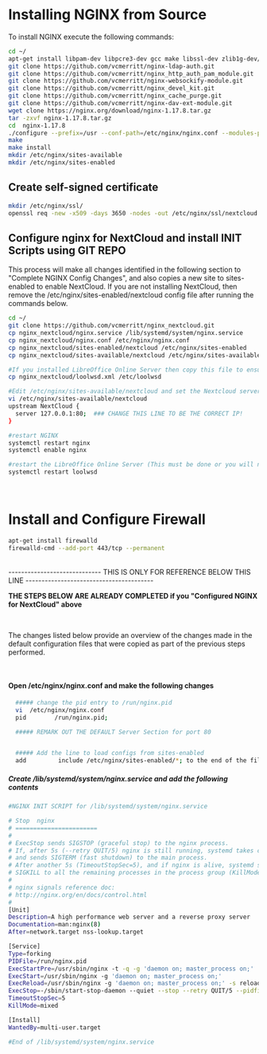 # Installing NGINX from Source

To install NGINX execute the following commands:

``` bash
cd ~/
apt-get install libpam-dev libpcre3-dev gcc make libssl-dev zlib1g-dev/stable git libxml2 libxml2-dev  libxslt1-dev -y
git clone https://github.com/vcmerritt/nginx-ldap-auth.git
git clone https://github.com/vcmerritt/nginx_http_auth_pam_module.git
git clone https://github.com/vcmerritt/nginx-websockify-module.git
git clone https://github.com/vcmerritt/nginx_devel_kit.git
git clone https://github.com/vcmerritt/nginx_cache_purge.git
git clone https://github.com/vcmerritt/nginx-dav-ext-module.git
wget clone https://nginx.org/download/nginx-1.17.8.tar.gz
tar -zxvf nginx-1.17.8.tar.gz
cd  nginx-1.17.8
./configure --prefix=/usr --conf-path=/etc/nginx/nginx.conf --modules-path=/etc/nginx/modules/ --add-dynamic-module=/root/nginx_http_auth_pam_module/ --with-http_v2_module --with-http_realip_module --with-http_gzip_static_module --with-http_auth_request_module --with-http_gunzip_module --with-http_ssl_module  --with-stream_ssl_module --with-threads --with-stream --error-log-path=/var/log/nginx/error.log --http-log-path=/var/log/nginx/access.log --with-http_secure_link_module --with-debug --add-dynamic-module=/root/nginx-websockify-module --add-dynamic-module=/root/nginx_devel_kit --add-module=/root/nginx_cache_purge --with-http_dav_module --add-module=/root/nginx-dav-ext-module
make
make install
mkdir /etc/nginx/sites-available
mkdir /etc/nginx/sites-enabled
```

## Create self-signed certificate
``` bash
mkdir /etc/nginx/ssl/
openssl req -new -x509 -days 3650 -nodes -out /etc/nginx/ssl/nextcloud.pem -keyout /etc/nginx/ssl/nextcloud.key
```

## Configure nginx for NextCloud and install INIT Scripts using GIT REPO
This process will make all changes identified in the following section to "Complete NGINX Config Changes", and also copies a new site to sites-enabled to enable NextCloud.  If you are not installing NextCloud, then remove the /etc/nginx/sites-enabled/nextcloud config file after running the commands below.

``` bash
cd ~/
git clone https://github.com/vcmerritt/nginx_nextcloud.git
cp nginx_nextcloud/nginx.service /lib/systemd/system/nginx.service
cp nginx_nextcloud/nginx.conf /etc/nginx/nginx.conf
cp nginx_nextcloud/sites-enabled/nextcloud /etc/nginx/sites-enabled
cp nginx_nextcloud/sites-available/nextcloud /etc/nginx/sites-available

#If you installed LibreOffice Online Server then copy this file to ensure that it works.
cp nginx_nextcloud/loolwsd.xml /etc/loolwsd

#Edit /etc/nginx/sites-available/nextcloud and set the Nextcloud server IP to the IP of the local system or 127.0.0.1
vi /etc/nginx/sites-available/nextcloud
upstream NextCloud {
  server 127.0.0.1:80;  ### CHANGE THIS LINE TO BE THE CORRECT IP!
}

#restart NGINX
systemctl restart nginx
systemctl enable nginx

#restart the LibreOffice Online Server (This must be done or you will not be able to edit documents).
systemctl restart loolwsd
```

<br>

# Install and Configure Firewall
``` bash
apt-get install firewalld
firewalld-cmd --add-port 443/tcp --permanent
```

<br>
-----------------------------   THIS IS ONLY FOR REFERENCE BELOW THIS LINE ----------------------------------------

<br>

**THE STEPS BELOW ARE ALREADY COMPLETED if you "Configured NGINX for NextCloud" above**


<br>

The changes listed below provide an overview of the changes made in the default configuration files that were copied as part of the previous steps performed.

<br>

#### Open /etc/nginx/nginx.conf and make the following changes
``` bash
  ##### change the pid entry to /run/nginx.pid
  vi  /etc/nginx/nginx.conf
  pid        /run/nginx.pid;

  ##### REMARK OUT THE DEFAULT Server Section for port 80


  ##### Add the line to load configs from sites-enabled
  add         include /etc/nginx/sites-enabled/*; to the end of the file
```

  ##### Create /lib/systemd/system/nginx.service and add the following contents
  ``` bash
  #NGINX INIT SCRIPT for /lib/systemd/system/nginx.service

# Stop  nginx
# =======================
#
# ExecStop sends SIGSTOP (graceful stop) to the nginx process.
# If, after 5s (--retry QUIT/5) nginx is still running, systemd takes control
# and sends SIGTERM (fast shutdown) to the main process.
# After another 5s (TimeoutStopSec=5), and if nginx is alive, systemd sends
# SIGKILL to all the remaining processes in the process group (KillMode=mixed).
#
# nginx signals reference doc:
# http://nginx.org/en/docs/control.html
#
[Unit]
Description=A high performance web server and a reverse proxy server
Documentation=man:nginx(8)
After=network.target nss-lookup.target

[Service]
Type=forking
PIDFile=/run/nginx.pid
ExecStartPre=/usr/sbin/nginx -t -q -g 'daemon on; master_process on;'
ExecStart=/usr/sbin/nginx -g 'daemon on; master_process on;'
ExecReload=/usr/sbin/nginx -g 'daemon on; master_process on;' -s reload
ExecStop=-/sbin/start-stop-daemon --quiet --stop --retry QUIT/5 --pidfile /run/nginx.pid
TimeoutStopSec=5
KillMode=mixed

[Install]
WantedBy=multi-user.target
 
#End of /lib/systemd/system/nginx.service


```
